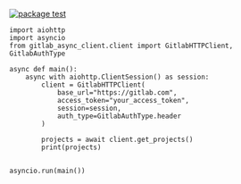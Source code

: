 [![package test](https://github.com/Vladimir-Titov/gitlab-async-client/actions/workflows/package-test.yml/badge.svg?branch=main)](https://github.com/Vladimir-Titov/gitlab-async-client/actions/workflows/package-test.yml)

```
import aiohttp
import asyncio
from gitlab_async_client.client import GitlabHTTPClient, GitlabAuthType

async def main():
    async with aiohttp.ClientSession() as session:
        client = GitlabHTTPClient(
            base_url="https://gitlab.com",
            access_token="your_access_token",
            session=session,
            auth_type=GitlabAuthType.header
        )

        projects = await client.get_projects()
        print(projects)


asyncio.run(main())
```


